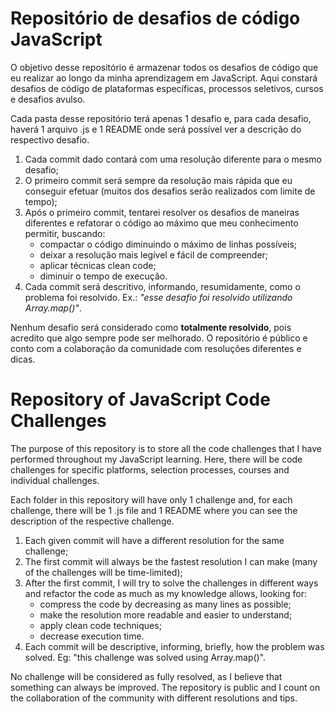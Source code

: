 # Repositório de desafios de código JavaScript

O objetivo desse repositório é armazenar todos os desafios de código que eu realizar ao longo da minha aprendizagem em JavaScript. Aqui constará desafios de código de plataformas específicas, processos seletivos, cursos e desafios avulso.

Cada pasta desse repositório terá apenas 1 desafio e, para cada desafio, haverá 1 arquivo .js e 1 README onde será possível ver a descrição do respectivo desafio.

1. Cada commit dado contará com uma resolução diferente para o mesmo desafio; 
2. O primeiro commit será sempre da resolução mais rápida que eu conseguir efetuar (muitos dos desafios serão realizados com limite de  tempo);
3. Após o primeiro commit, tentarei resolver os desafios de maneiras diferentes e refatorar o código ao máximo que meu conhecimento permitir, buscando:
	- compactar o código diminuindo o máximo de linhas possíveis; 
	- deixar a resolução mais legível e fácil de compreender;
	- aplicar técnicas clean code;
	- diminuir o tempo de execução.
4. Cada commit será descritivo, informando, resumidamente, como o problema foi resolvido. Ex.: *"esse desafio foi resolvido utilizando Array.map()"*.

Nenhum desafio será considerado como **totalmente resolvido**, pois acredito que algo sempre pode ser melhorado. O repositório é público e conto com a colaboração da comunidade com resoluções diferentes e dicas.

# Repository of JavaScript Code Challenges

The purpose of this repository is to store all the code challenges that I have performed throughout my JavaScript learning. Here, there will be code challenges for specific platforms, selection processes, courses and individual challenges.

Each folder in this repository will have only 1 challenge and, for each challenge, there will be 1 .js file and 1 README where you can see the description of the respective challenge.

1. Each given commit will have a different resolution for the same challenge;
2. The first commit will always be the fastest resolution I can make (many of the challenges will be time-limited);
3. After the first commit, I will try to solve the challenges in different ways and refactor the code as much as my knowledge allows, looking for:
	- compress the code by decreasing as many lines as possible;
	- make the resolution more readable and easier to understand; 
	- apply clean code techniques; 
	- decrease execution time.
4. Each commit will be descriptive, informing, briefly, how the problem was solved. Eg: "this challenge was solved using Array.map()".

No challenge will be considered as fully resolved, as I believe that something can always be improved. The repository is public and I count on the collaboration of the community with different resolutions and tips.

